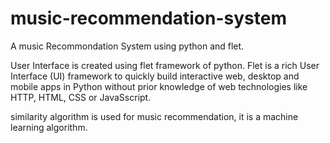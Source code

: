 # music-recommendation-system
A music Recommondation System using python and flet.

User Interface is created using flet framework of python.
Flet is a rich User Interface (UI) framework to quickly build interactive web, desktop and mobile apps in Python without prior knowledge of
web technologies like HTTP, HTML, CSS or JavaSscript.

similarity algorithm is used for music recommendation, it is a machine learning algorithm.


